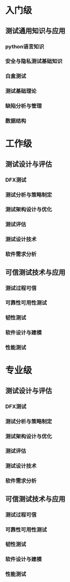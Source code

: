 # 入门级

## 测试通用知识与应用

### python语言知识

### 安全与隐私测试基础知识

### 白盒测试

### 测试基础理论

### 缺陷分析与管理

### 数据结构



# 工作级

## 测试设计与评估

### DFX测试

### 测试分析与策略制定

### 测试架构设计与优化

### 测试评估

### 测试设计技术

### 软件需求分析

## 可信测试技术与应用

### 测试过程可信

### 可靠性可用性测试

### 韧性测试

### 软件设计与建模

### 性能测试



# 专业级

## 测试设计与评估

### DFX测试

### 测试分析与策略制定

### 测试架构设计与优化

### 测试评估

### 测试设计技术

### 软件需求分析

## 可信测试技术与应用

### 测试过程可信

### 可靠性可用性测试

### 韧性测试

### 软件设计与建模

### 性能测试



